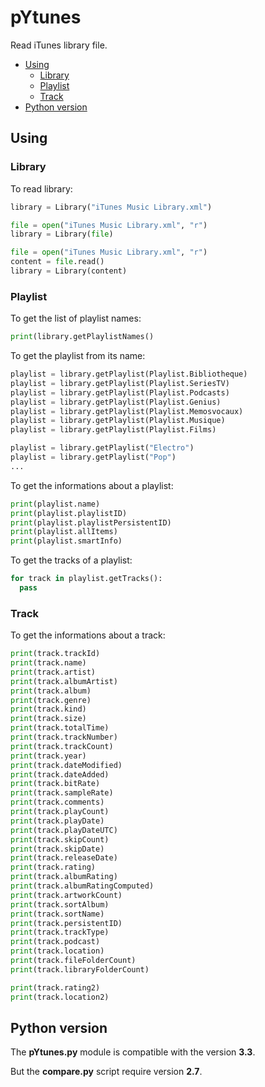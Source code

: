 pYtunes
=======

Read iTunes library file.

* [Using](#using)
  * [Library](#library)
  * [Playlist](#playlist)
  * [Track](#track)
* [Python version](#python-version)

## Using

### Library

To read library:
```python
library = Library("iTunes Music Library.xml")

file = open("iTunes Music Library.xml", "r")
library = Library(file)

file = open("iTunes Music Library.xml", "r")
content = file.read()
library = Library(content)
```

### Playlist

To get the list of playlist names:
```python
print(library.getPlaylistNames()
```

To get the playlist from its name:
```python
playlist = library.getPlaylist(Playlist.Bibliotheque)
playlist = library.getPlaylist(Playlist.SeriesTV)
playlist = library.getPlaylist(Playlist.Podcasts)
playlist = library.getPlaylist(Playlist.Genius)
playlist = library.getPlaylist(Playlist.Memosvocaux)
playlist = library.getPlaylist(Playlist.Musique)
playlist = library.getPlaylist(Playlist.Films)

playlist = library.getPlaylist("Electro")
playlist = library.getPlaylist("Pop")
...
```

To get the informations about a playlist:
```python
print(playlist.name)
print(playlist.playlistID)
print(playlist.playlistPersistentID)
print(playlist.allItems)
print(playlist.smartInfo)
```

To get the tracks of a playlist:
```python
for track in playlist.getTracks():
  pass
```

### Track

To get the informations about a track:
```python
print(track.trackId)
print(track.name)
print(track.artist)
print(track.albumArtist)
print(track.album)
print(track.genre)
print(track.kind)
print(track.size)
print(track.totalTime)
print(track.trackNumber)
print(track.trackCount)
print(track.year)
print(track.dateModified)
print(track.dateAdded)
print(track.bitRate)
print(track.sampleRate)
print(track.comments)
print(track.playCount)
print(track.playDate)
print(track.playDateUTC)
print(track.skipCount)
print(track.skipDate)
print(track.releaseDate)
print(track.rating)
print(track.albumRating)
print(track.albumRatingComputed)
print(track.artworkCount)
print(track.sortAlbum)
print(track.sortName)
print(track.persistentID)
print(track.trackType)
print(track.podcast)
print(track.location)
print(track.fileFolderCount)
print(track.libraryFolderCount)

print(track.rating2)
print(track.location2)
```

## Python version

The **pYtunes.py** module is compatible with the version **3.3**.

But the **compare.py** script require version **2.7**.
